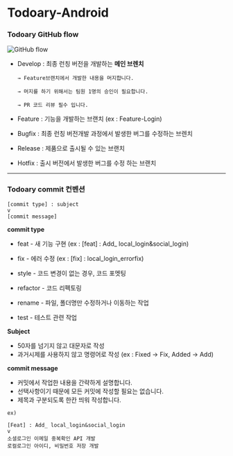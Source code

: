 # Todoary-Android

### Todoary GitHub flow

![GitHub flow](https://user-images.githubusercontent.com/100466546/175521203-d908528d-8539-425f-adf2-ca11cea2a614.png)

- Develop : 최종 런칭 버전을 개발하는 **메인 브렌치**

      → Feature브랜치에서 개발한 내용을 머지합니다.

      → 머지를 하기 위해서는 팀원 1명의 승인이 필요합니다.

      → PR 코드 리뷰 필수 입니다. 

- Feature : 기능을 개발하는 브랜치 (ex : Feature-Login)
- Bugfix : 최종 런칭 버전개발 과정에서 발생한 버그를 수정하는 브렌치
- Release : 제품으로 출시될 수 있는 브랜치
- Hotfix : 출시 버전에서 발생한 버그를 수정 하는 브랜치

---------------------------

### Todoary commit 컨벤션

```
[commit type] : subject
v
[commit message]
```

**commit type**

- feat -  새 기능 구현 (ex : [feat] : Add_ local_login&social_login)
- fix - 에러 수정 (ex : [fix] : local_login_errorfix)

- style - 코드 변경이 없는 경우, 코드 포멧팅
- refactor - 코드 리펙토링
- rename - 파일, 폴더명만 수정하거나 이동하는 작업
- test - 테스트 관련 작업

**Subject**

- 50자를 넘기지 않고 대문자로 작성
- 과거시제를 사용하지 않고 명령어로 작성 (ex : Fixed → Fix,  Added → Add)

**commit message**

- 커밋에서 작업한 내용을 간략하게 설명합니다.
- 선택사항이기 때문에 모든 커밋에 작성할 필요는 없습니다.
- 제목과 구분되도록 한칸 띄워 작성합니다.

```
ex) 

[Feat] : Add_ local_login&social_login
v
소셜로그인 이메일 중복확인 API 개발
로컬로그인 아이디, 비밀번호 저장 개발
```
